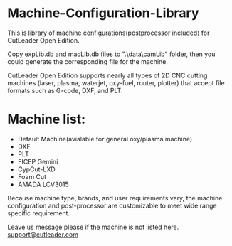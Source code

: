 # Machine-Configuration-Library
This is library of machine configurations(postprocessor included) for CutLeader Open Edition.

Copy expLib.db and macLib.db files to ".\data\camLib\" folder, then you could generate the corresponding file for the machine. 

CutLeader Open Edition supports nearly all types of 2D CNC cutting machines (laser, plasma, waterjet, oxy-fuel, router, plotter) that accept file formats such as G-code, DXF, and PLT.

# Machine list:
- Default Machine(avialable for general oxy/plasma machine)
- DXF
- PLT
- FICEP Gemini
- CypCut-LXD
- Foam Cut
- AMADA LCV3015

Because machine type, brands, and user requirements vary, the machine configuration and post-processor are customizable to meet wide range specific requirement.

Leave us message please if the machine is not listed here. support@cutleader.com


